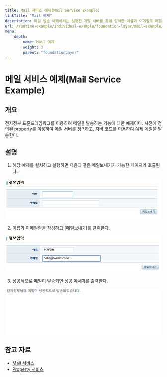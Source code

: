 ```yaml
---
title: Mail 서비스 예제(Mail Service Example)
linkTitle: "Mail 예제"
description: 메일 발송 예제에서는 설정된 메일 서버를 통해 입력한 이름과 이메일로 메일을 발송하는 기능을 제공한다. 실행 후 성공적으로 메일이 발송되면 성공 메시지가 출력된다.
url: /runtime-example/individual-example/foundation-layer/mail-example/
menu:
    depth:
        name: Mail 예제
        weight: 3
        parent: "foundationLayer"
---
```

# 메일 서비스 예제(Mail Service Example)

## 개요
전자정부 표준프레임워크를 이용하여 메일을 발송하는 기능에 대한 예제이다. 사전에 정의된 property를 이용하여 메일 서버를 정의하고, 자바 코드를 이용하여 예제 메일을 발송한다.

## 설명
1. 해당 예제를 설치하고 실행하면 다음과 같은 메일보내기가 가능한 페이지가 호출된다.

![mail-1](./images/mail-1.png)

2. 이름과 이메일란을 작성하고 [메일보내기]를 클릭한다.

![mail-2](./images/mail-2.png)

3. 성공적으로 메일이 발송되면 성공 메세지를 출력한다.

![mail-3](./images/mail-3.png)

## 참고 자료
- [Mail 서비스](../../../egovframe-runtime/foundation-layer/mail.md)
- [Property 서비스](../../../egovframe-runtime/foundation-layer/property-service.md)